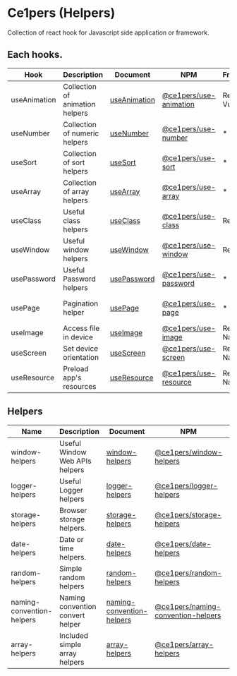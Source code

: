 # Ce1pers (Helpers)

Collection of react hook for Javascript side application or framework.

## Each hooks.

|Hook|Description|Document|NPM|Framework|Language|
| - | - | - | - | - | - |
|useAnimation|Collection of animation helpers|[useAnimation](https://github.com/code1iners/ce1pers/tree/main/useAnimation)|[@ce1pers/use-animation](https://www.npmjs.com/package/@ce1pers/use-animation)| React, Vue? | Typescript |
|useNumber|Collection of numeric helpers|[useNumber](https://github.com/code1iners/ce1pers/tree/main/useNumber)|[@ce1pers/use-number](https://www.npmjs.com/package/@ce1pers/use-number)| * | Typescript |
|useSort|Collection of sort helpers|[useSort](https://github.com/code1iners/ce1pers/tree/main/useSort)|[@ce1pers/use-sort](https://www.npmjs.com/package/@ce1pers/use-sort)| * | Typescript |
|useArray|Collection of array helpers|[useArray](https://github.com/code1iners/ce1pers/tree/main/useArray)|[@ce1pers/use-array](https://www.npmjs.com/package/@ce1pers/use-array)| * | Typescript |
|useClass|Useful class helpers|[useClass](https://github.com/code1iners/ce1pers/tree/main/useClass)|[@ce1pers/use-class](https://www.npmjs.com/package/@ce1pers/use-class)| React | Typescript |
|useWindow|Useful window helpers|[useWindow](https://github.com/code1iners/ce1pers/tree/main/useWindow)|[@ce1pers/use-window](https://www.npmjs.com/package/@ce1pers/use-window)| React, * | Typescript |
|usePassword|Useful Password helpers|[usePassword](https://github.com/code1iners/ce1pers/tree/main/usePassword)|[@ce1pers/use-password](https://www.npmjs.com/package/@ce1pers/use-password)|*|Javascript & Typescript|
|usePage|Pagination helper|[usePage](https://github.com/code1iners/ce1pers/tree/main/usePage)|[@ce1pers/use-page](https://www.npmjs.com/package/@ce1pers/use-page)|*|Javascript & Typescript|
|useImage|Access file in device|[useImage](https://github.com/code1iners/ce1pers/tree/main/useImage)| [@ce1pers/use-image](https://www.npmjs.com/package/@ce1pers/use-image)| React Native| Javascript |
|useScreen|Set device orientation|[useScreen](https://github.com/code1iners/ce1pers/tree/main/useScreen)|[@ce1pers/use-screen](https://www.npmjs.com/package/@ce1pers/use-screen)| React Native | Javascript |
| useResource | Preload app's resources |[useResource](https://github.com/code1iners/ce1pers/tree/main/useResource)|[@ce1pers/use-resource](https://www.npmjs.com/package/@ce1pers/use-resource)| React Native | Javascript |

## Helpers

|Name|Description|Document|NPM|Language|
| - | - | - | - | - |
|window-helpers|Useful Window Web APIs helpers|[window-helpers](https://github.com/code1iners/ce1pers/tree/main/window-helpers)|[@ce1pers/window-helpers](https://www.npmjs.com/package/@ce1pers/window-helpers)| Typescript |
|logger-helpers|Useful Logger helpers|[logger-helpers](https://github.com/code1iners/ce1pers/tree/main/logger-helpers)|[@ce1pers/logger-helpers](https://www.npmjs.com/package/@ce1pers/logger-helpers)| Typescript |
|storage-helpers|Browser storage helpers.|[storage-helpers](https://github.com/code1iners/ce1pers/tree/main/storage-helpers)|[@ce1pers/storage-helpers](https://www.npmjs.com/package/@ce1pers/storage-helpers)| Typescript |
|date-helpers|Date or time helpers.|[date-helpers](https://github.com/code1iners/ce1pers/tree/main/date-helpers)|[@ce1pers/date-helpers](https://www.npmjs.com/package/@ce1pers/date-helpers)| Typescript |
|random-helpers|Simple random helpers|[random-helpers](https://github.com/code1iners/ce1pers/tree/main/random-helpers)|[@ce1pers/random-helpers](https://www.npmjs.com/package/@ce1pers/random-helpers)| Typescript |
|naming-convention-helpers|Naming convention convert helper|[naming-convention-helpers](https://github.com/code1iners/ce1pers/tree/main/naming-convention-helpers)|[@ce1pers/naming-convention-helpers](https://www.npmjs.com/package/@ce1pers/naming-convention-helpers)| Typescript |
|array-helpers|Included simple array helpers|[array-helpers](https://github.com/code1iners/ce1pers/tree/main/array-helpers)|[@ce1pers/array-helpers](https://www.npmjs.com/package/@ce1pers/array-helpers)| TypeScript |


